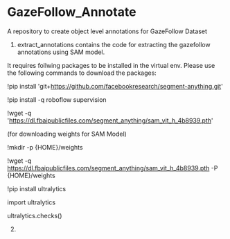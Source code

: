 # GazeFollow_Annotate
A repository to create object level annotations for GazeFollow Dataset

1. extract_annotations contains the code for extracting the gazefollow annotations using SAM model.

It requires follwing packages to be installed in the virtual env. Please use the following commands to download the packages:

!pip install 'git+https://github.com/facebookresearch/segment-anything.git'

!pip install -q roboflow supervision

!wget -q 'https://dl.fbaipublicfiles.com/segment_anything/sam_vit_h_4b8939.pth'

(for downloading weights for SAM Model)

!mkdir -p {HOME}/weights

!wget -q https://dl.fbaipublicfiles.com/segment_anything/sam_vit_h_4b8939.pth -P {HOME}/weights 


!pip install ultralytics

import ultralytics

ultralytics.checks()

2. 
